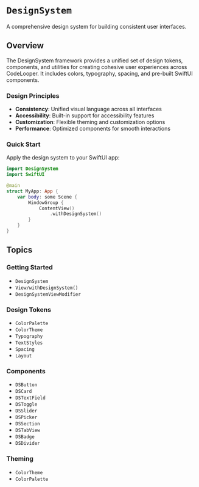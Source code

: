 # ``DesignSystem``

A comprehensive design system for building consistent user interfaces.

## Overview

The DesignSystem framework provides a unified set of design tokens, components, and utilities for creating cohesive user experiences across CodeLooper. It includes colors, typography, spacing, and pre-built SwiftUI components.

### Design Principles

- **Consistency**: Unified visual language across all interfaces
- **Accessibility**: Built-in support for accessibility features
- **Customization**: Flexible theming and customization options
- **Performance**: Optimized components for smooth interactions

### Quick Start

Apply the design system to your SwiftUI app:

```swift
import DesignSystem
import SwiftUI

@main
struct MyApp: App {
    var body: some Scene {
        WindowGroup {
            ContentView()
                .withDesignSystem()
        }
    }
}
```

## Topics

### Getting Started

- ``DesignSystem``
- ``View/withDesignSystem()``
- ``DesignSystemViewModifier``

### Design Tokens

- ``ColorPalette``
- ``ColorTheme``
- ``Typography``
- ``TextStyles``
- ``Spacing``
- ``Layout``

### Components

- ``DSButton``
- ``DSCard``
- ``DSTextField``
- ``DSToggle``
- ``DSSlider``
- ``DSPicker``
- ``DSSection``
- ``DSTabView``
- ``DSBadge``
- ``DSDivider``

### Theming

- ``ColorTheme``
- ``ColorPalette``